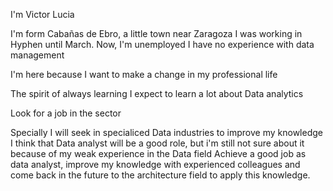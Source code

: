 I'm Victor Lucia

I'm form Cabañas de Ebro, a little town near Zaragoza
I was working in Hyphen until March. Now, I'm unemployed
I have no experience with data management

I'm here because I want to make a change in my professional life

The spirit of always learning
I expect to learn a lot about Data analytics 

Look for a job in the sector

Specially I will seek in specialiced Data industries to improve my knowledge
I think that Data analyst will be a good role, but i'm still not sure about it because of my weak experience in the Data field
Achieve a good job as data analyst, improve my knowledge with experienced colleagues and come back in the future to the architecture field to apply this knowledge.

